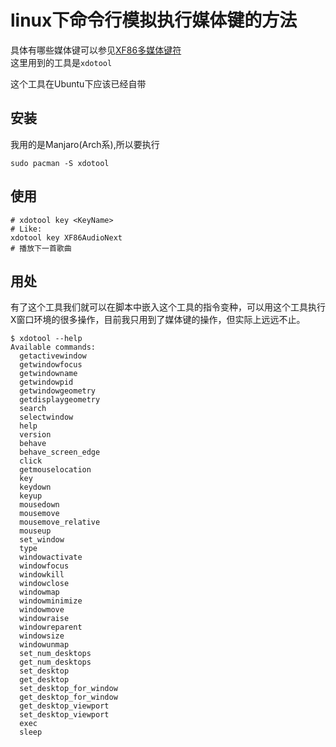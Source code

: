# linux下命令行模拟执行媒体键的方法

具体有哪些媒体键可以参见[XF86多媒体键符](https://cxz.moe/archives/10/)  
这里用到的工具是`xdotool`

这个工具在Ubuntu下应该已经自带  
## 安装
我用的是Manjaro(Arch系),所以要执行
``` shell
sudo pacman -S xdotool
```

## 使用
``` shell
# xdotool key <KeyName>
# Like:
xdotool key XF86AudioNext
# 播放下一首歌曲
```

## 用处
有了这个工具我们就可以在脚本中嵌入这个工具的指令变种，可以用这个工具执行X窗口环境的很多操作，目前我只用到了媒体键的操作，但实际上远远不止。
``` shell
$ xdotool --help
Available commands:
  getactivewindow
  getwindowfocus
  getwindowname
  getwindowpid
  getwindowgeometry
  getdisplaygeometry
  search
  selectwindow
  help
  version
  behave
  behave_screen_edge
  click
  getmouselocation
  key
  keydown
  keyup
  mousedown
  mousemove
  mousemove_relative
  mouseup
  set_window
  type
  windowactivate
  windowfocus
  windowkill
  windowclose
  windowmap
  windowminimize
  windowmove
  windowraise
  windowreparent
  windowsize
  windowunmap
  set_num_desktops
  get_num_desktops
  set_desktop
  get_desktop
  set_desktop_for_window
  get_desktop_for_window
  get_desktop_viewport
  set_desktop_viewport
  exec
  sleep
```